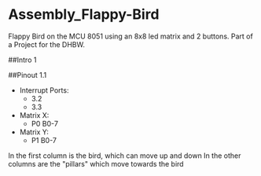 # Assembly_Flappy-Bird
Flappy Bird on the MCU 8051 using an 8x8 led matrix and 2 buttons. Part of a Project for the DHBW.

##Intro 1

##Pinout 1.1
- Interrupt Ports:
    - 3.2
    - 3.3
- Matrix X:
    - P0 B0-7
- Matrix Y:
    - P1 B0-7


In the first column is the bird, which can move up and down
In the other columns are the "pillars" which move towards the bird
